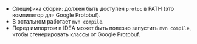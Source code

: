 * Специфика сборки: должен быть доступен `protoc` в PATH (это компилятор для Google Protobuf).
* В остальном работает `mvn compile`.
* Перед импортом в IDEA может быть полезно запустить `mvn compile`, чтобы сгенерировать классы от Google Protobuf.

